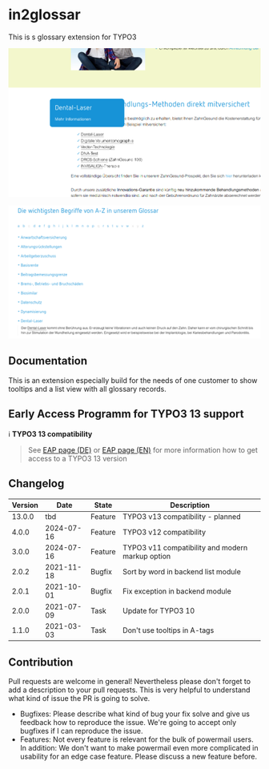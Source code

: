 # in2glossar

This is s glossary extension for TYPO3

![Tooltip](Documentation/Images/screenshot_tooltip.png "Tooltip")

![Listview](Documentation/Images/screenshot_listview.png "Listview")

## Documentation

This is an extension especially build for the needs of one customer to show tooltips and a list view with all glossary
records.

## Early Access Programm for TYPO3 13 support

:information_source: **TYPO3 13 compatibility**
> See [EAP page (DE)](https://www.in2code.de/agentur/typo3-extensions/early-access-programm/) or
> [EAP page (EN)](https://www.in2code.de/en/agency/typo3-extensions/early-access-program/) for more information how
> to get access to a TYPO3 13 version


## Changelog

| Version | Date       | State   | Description                                      |
|---------|------------|---------|--------------------------------------------------|
| 13.0.0  | tbd        | Feature | TYPO3 v13 compatibility - planned                |
| 4.0.0   | 2024-07-16 | Feature | TYPO3 v12 compatibility                          |
| 3.0.0   | 2024-07-16 | Feature | TYPO3 v11 compatibility and modern markup option |
| 2.0.2   | 2021-11-18 | Bugfix  | Sort by word in backend list module              |
| 2.0.1   | 2021-10-01 | Bugfix  | Fix exception in backend module                  |
| 2.0.0   | 2021-07-09 | Task    | Update for TYPO3 10                              |
| 1.1.0   | 2021-03-03 | Task    | Don't use tooltips in A-tags                     |

## Contribution

Pull requests are welcome in general! Nevertheless please don't forget to add a description to your pull requests. This is very helpful to understand what kind of issue the PR is going to solve.

* Bugfixes: Please describe what kind of bug your fix solve and give us feedback how to reproduce the issue. We're going to accept only bugfixes if I can reproduce the issue.
* Features: Not every feature is relevant for the bulk of powermail users. In addition: We don't want to make powermail even more complicated in usability for an edge case feature. Please discuss a new feature before.
